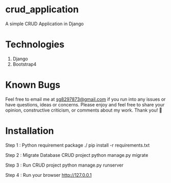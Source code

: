 # crud_application
A simple CRUD Application in Django

# Technologies
1. Django
2. Bootstrap4

# Known Bugs
Feel free to email me at sg8297873@gmail.com if you run into any issues or have questions, ideas or concerns.
Please enjoy and feel free to share your opinion, constructive criticism, or comments about my work. Thank you! 🙂

# Installation
Step 1 : Python requirement package
./ pip install -r requirements.txt

Step 2 : Migrate Database CRUD project
python manage.py migrate

Step 3 : Run CRUD project
python manage.py runserver

Step 4 : Run your browser
http://127.0.0.1

